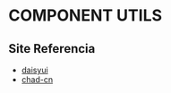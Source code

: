 # COMPONENT UTILS

## Site Referencia
- [daisyui](https://daisyui.com/components/link/)
- [chad-cn](https://ui.shadcn.com/docs/components/button)
